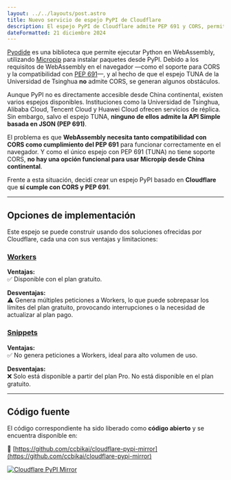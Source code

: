 ```yaml
---
layout: ../../layouts/post.astro
title: Nuevo servicio de espejo PyPI de Cloudflare
description: El espejo PyPI de Cloudflare admite PEP 691 y CORS, permitiendo acceso a PyPI desde China continental para Micropip, con código abierto disponible.
dateFormatted: 21 diciembre 2024
---
```


[Pyodide](https://micropip.pyodide.org/en/stable/index.html) es una biblioteca que permite ejecutar Python en WebAssembly, utilizando [Micropip](https://micropip.pyodide.org/en/stable/index.html) para instalar paquetes desde PyPI. Debido a los requisitos de WebAssembly en el navegador —como el soporte para CORS y la compatibilidad con [PEP 691](https://peps.python.org/pep-0691/)—, y al hecho de que el espejo TUNA de la Universidad de Tsinghua **no** admite CORS, se generan algunos obstáculos.

Aunque PyPI no es directamente accesible desde China continental, existen varios espejos disponibles. Instituciones como la Universidad de Tsinghua, Alibaba Cloud, Tencent Cloud y Huawei Cloud ofrecen servicios de réplica. Sin embargo, salvo el espejo TUNA, **ninguno de ellos admite la API Simple basada en JSON (PEP 691)**.

El problema es que **WebAssembly necesita tanto compatibilidad con CORS como cumplimiento del PEP 691** para funcionar correctamente en el navegador. Y como el único espejo con PEP 691 (TUNA) no tiene soporte CORS, **no hay una opción funcional para usar Micropip desde China continental**.

Frente a esta situación, decidí crear un espejo PyPI basado en **Cloudflare** que **sí cumple con CORS y PEP 691**.

---

## Opciones de implementación

Este espejo se puede construir usando dos soluciones ofrecidas por Cloudflare, cada una con sus ventajas y limitaciones:

### [Workers](https://workers.cloudflare.com/)

**Ventajas:**  
✅ Disponible con el plan gratuito.

**Desventajas:**  
⚠️ Genera múltiples peticiones a Workers, lo que puede sobrepasar los límites del plan gratuito, provocando interrupciones o la necesidad de actualizar al plan pago.

### [Snippets](https://developers.cloudflare.com/rules/snippets/)

**Ventajas:**  
✅ No genera peticiones a Workers, ideal para alto volumen de uso.

**Desventajas:**  
❌ Solo está disponible a partir del plan Pro. No está disponible en el plan gratuito.

---

## Código fuente

El código correspondiente ha sido liberado como **código abierto** y se encuentra disponible en:

🔗 [https://github.com/ccbikai/cloudflare-pypi-mirror](https://github.com/ccbikai/cloudflare-pypi-mirror)

[![Cloudflare PyPI Mirror](https://github.html.zone/ccbikai/cloudflare-pypi-mirror)](https://github.com/ccbikai/cloudflare-pypi-mirror)
